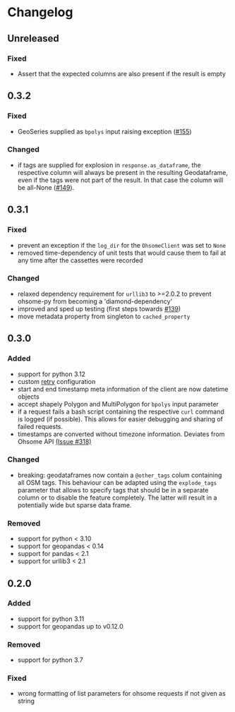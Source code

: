 # Changelog

## Unreleased

### Fixed

- Assert that the expected columns are also present if the result is empty

## 0.3.2

### Fixed

- GeoSeries supplied as `bpolys` input raising exception ([#155](https://github.com/GIScience/ohsome-py/issues/155))

### Changed

- if tags are supplied for explosion in `response.as_dataframe`, the respective column will always be present in the resulting Geodataframe, even if the tags were not part of the result. In that case the column will be all-None ([#149](https://github.com/GIScience/ohsome-py/issues/149)).


## 0.3.1

### Fixed

 - prevent an exception if the `log_dir` for the `OhsomeClient` was set to `None`
 - removed time-dependency of unit tests that would cause them to fail at any time after the cassettes were recorded

### Changed

 - relaxed dependency requirement for `urllib3` to >=2.0.2 to prevent ohsome-py from becoming a 'diamond-dependency'
 - improved and sped up testing (first steps towards [#139](https://github.com/GIScience/ohsome-py/issues/139))
 - move metadata property from singleton to `cached_property`

## 0.3.0

### Added

 - support for python 3.12
 - custom [retry](https://urllib3.readthedocs.io/en/latest/reference/urllib3.util.html#urllib3.util.Retry) configuration
 - start and end timestamp meta information of the client are now datetime objects
 - accept shapely Polygon and MultiPolygon for `bpolys` input parameter
 - if a request fails a bash script containing the respective `curl` command is logged (if possible). This allows for easier debugging and sharing of failed requests.
 - timestamps are converted without timezone information. Deviates from Ohsome API [(Issue #318)](https://github.com/GIScience/ohsome-api/issues/318)

### Changed

 - breaking: geodataframes now contain a `@other_tags` colum containing all OSM tags. This behaviour can be adapted using the `explode_tags` parameter that allows to specify tags that should be in a separate column or to disable the feature completely. The latter will result in a potentially wide but sparse data frame.

### Removed

 - support for python < 3.10
 - support for geopandas < 0.14
 - support for pandas < 2.1
 - support for urllib3 < 2.1

## 0.2.0

### Added

 - support for python 3.11
 - support for geopandas up to v0.12.0

### Removed

 - support for python 3.7

### Fixed

 - wrong formatting of list parameters for ohsome requests if not given as string
